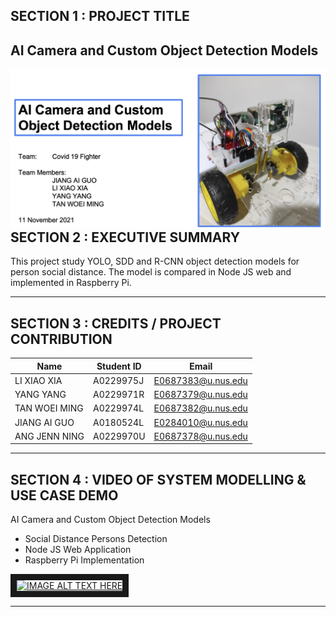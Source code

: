 ## SECTION 1 : PROJECT TITLE
## AI Camera and Custom Object Detection Models
<img src="Miscellaneous/coverpage.png"
     style="float: left; margin-right: 0px;" />

---

## SECTION 2 : EXECUTIVE SUMMARY 

This project study YOLO, SDD and R-CNN object detection models for person social distance. The model is compared in Node JS web and implemented in Raspberry Pi.

---

## SECTION 3 : CREDITS / PROJECT CONTRIBUTION

| Name          | Student ID| Email              |
| ------------- |-----------| -------------------|
| LI XIAO XIA   | A0229975J | E0687383@u.nus.edu |
| YANG YANG     | A0229971R | E0687379@u.nus.edu |
| TAN WOEI MING | A0229974L | E0687382@u.nus.edu |
| JIANG AI GUO  | A0180524L | E0284010@u.nus.edu |
| ANG JENN NING | A0229970U | E0687378@u.nus.edu |

---
## SECTION 4 : VIDEO OF SYSTEM MODELLING & USE CASE DEMO

AI Camera and Custom Object Detection Models
- Social Distance Persons Detection
- Node JS Web Application
- Raspberry Pi Implementation

<a href="https://youtu.be/7L3BNxNYwvY" target="_blank"><img src="https://youtu.be/7L3BNxNYwvY/1.jpg" alt="IMAGE ALT TEXT HERE" width="960" height="720" border="10" /></a>

---
